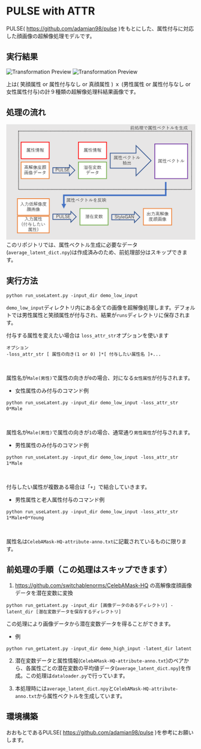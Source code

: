 # PULSE with ATTR
PULSE( https://github.com/adamian98/pulse )をもとにした、属性付与に対応した顔画像の超解像処理モデルです。

## 実行結果

![Transformation Preview](./readme_resources/demo_1.png)
![Transformation Preview](./readme_resources/demo_2.png)

上は( 笑顔属性 or 属性付与なし or 真顔属性 ) ｘ (男性属性 or 属性付与なし or 女性属性付与)の計９種類の超解像処理科結果画像です。

## 処理の流れ
![Transformation Preview](./readme_resources/block.png)
このリポジトリでは、属性ベクトル生成に必要なデータ(`average_latent_dict.npy`)は作成済みのため、前処理部分はスキップできます。<br>

## 実行方法
```
python run_useLatent.py -input_dir demo_low_input
```
`demo_low_input`ディレクトリ内にある全ての画像を超解像処理します。デフォルトでは男性属性と笑顔属性が付与され、結果が`runs`ディレクトリに保存されます。
<br>

付与する属性を変えたい場合は `loss_attr_str`オプションを使います
```
オプション
-loss_attr_str [ 属性の向き(1 or 0) ]*[ 付与したい属性名 ]+...
```
<br>

属性名が`Male(男性)`で属性の向きが`0`の場合、対になる`女性属性`が付与されます。
- 女性属性のみ付与のコマンド例
```
python run_useLatent.py -input_dir demo_low_input -loss_attr_str 0*Male
```
<br>

属性名が`Male(男性)`で属性の向きが`1`の場合、通常通り`男性属性`が付与されます。
- 男性属性のみ付与のコマンド例
```
python run_useLatent.py -input_dir demo_low_input -loss_attr_str 1*Male
```
<br>

付与したい属性が複数ある場合は「`+`」で結合していきます。
- 男性属性と老人属性付与のコマンド例
```
python run_useLatent.py -input_dir demo_low_input -loss_attr_str 1*Male+0*Young
```
<br>

属性名は`CelebAMask-HQ-attribute-anno.txt`に記載されているものに限ります。

## 前処理の手順（この処理はスキップできます）
1. https://github.com/switchablenorms/CelebAMask-HQ の高解像度顔画像データを潜在変数に変換
```
python run_getLatent.py -input_dir [画像データのあるディレクトリ] -latent_dir [潜在変数データを保存するディレクトリ]
```
この処理により画像データから潜在変数データを得ることができます。
- 例
```
python run_getLatent.py -input_dir demo_high_input -latent_dir latent
```
2. 潜在変数データと属性情報(`CelebAMask-HQ-attribute-anno.txt`)のペアから、各属性ごとの潜在変数の平均値データ(`average_latent_dict.npy`)を作成。この処理は`dataloader.py`で行っています。

3. 本処理時には`average_latent_dict.npy`と`CelebAMask-HQ-attribute-anno.txt`から属性ベクトルを生成しています。


## 環境構築
おおもとであるPULSE( https://github.com/adamian98/pulse )を参考にお願いします。
